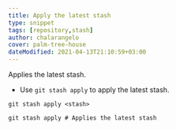 ```yaml
---
title: Apply the latest stash
type: snippet
tags: [repository,stash]
author: chalarangelo
cover: palm-tree-house
dateModified: 2021-04-13T21:10:59+03:00
---
```


Applies the latest stash.

- Use `git stash apply` to apply the latest stash.

```shell
git stash apply <stash>
```

```shell
git stash apply # Applies the latest stash
```
